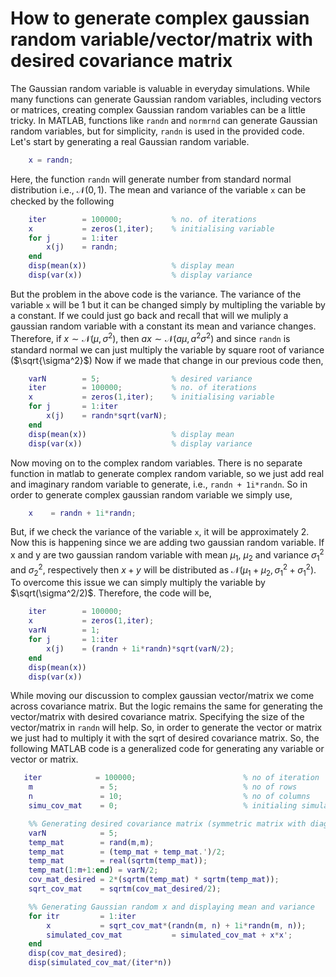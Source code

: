 # How to generate complex gaussian random variable/vector/matrix with desired covariance matrix
The Gaussian random variable is valuable in everyday simulations. While many functions can generate Gaussian random variables, including vectors or matrices, creating complex Gaussian random variables can be a little tricky. In MATLAB, functions like `randn` and `normrnd` can generate Gaussian random variables, but for simplicity, `randn` is used in the provided code.
Let's start by generating a real Gaussian random variable.
``` matlab
    x = randn;
``` 
Here, the function `randn` will generate number from standard normal distribution i.e., $\mathcal{N}(0,1)$. The mean and variance of the variable `x` can be checked by the following
```matlab
    iter        = 100000;           % no. of iterations
    x           = zeros(1,iter);    % initialising variable
    for j       = 1:iter
        x(j)    = randn;
    end
    disp(mean(x))                   % display mean
    disp(var(x))                    % display variance
```
But the problem in the above code is the variance. The variance of the variable `x` will be 1 but it can be changed simply by multipling the variable by a constant. If we could just go back and recall that will we muliply a gaussian random variable with a constant its mean and variance changes. Therefore, if $x \sim \mathcal{N}(\mu,\sigma^2)$, then $ax \sim \mathcal{N}(a\mu,a^2\sigma^2)$ and since `randn` is standard normal we can just multiply the variable by square root of variance ($\sqrt{\sigma^2}$)
Now if we made that change in our previous code then,
``` matlab
    varN        = 5;                % desired variance
    iter        = 100000;           % no. of iterations
    x           = zeros(1,iter);    % initialising variable
    for j       = 1:iter
        x(j)    = randn*sqrt(varN);
    end
    disp(mean(x))                   % display mean
    disp(var(x))                    % display variance
```
Now moving on to the complex random variables. There is no separate function in matlab to generate complex random variable, so we just add real and imaginary random variable to generate, i.e., `randn + 1i*randn`. So in order to generate complex gaussian random variable we simply use,
```matlab
    x    = randn + 1i*randn;
```
But, if we check the variance of the variable `x`, it will be approximately 2. Now this is happening since we are adding two gaussian random variable. If x and y are two gaussian random variable with mean ${\mu}_1$, ${\mu}_2$ and variance ${\sigma}^2_1$ and ${\sigma}^2_2$, respectively then $x+y$ will be distributed as $\mathcal{N}({\mu}_1+{\mu}_2, {\sigma}^2_1+{\sigma}^2_1)$. To overcome this issue we can simply multiply the variable by $\sqrt(\sigma^2/2)$. Therefore, the code will be,
``` matlab
    iter        = 100000;
    x           = zeros(1,iter);
    varN        = 1;
    for j       = 1:iter
        x(j)    = (randn + 1i*randn)*sqrt(varN/2);
    end
    disp(mean(x))
    disp(var(x))
```
While moving our discussion to complex gaussian vector/matrix we come across covariance matrix. But the logic remains the same for generating the vector/matrix with desired covariance matrix. Specifying the size of the vector/matrix in `randn` will help. So, in order to generate the vector or matrix we just had to multiply it with the sqrt of desired covariance matrix. So, the following MATLAB code is a generalized code for generating any variable or vector or matrix.
``` matlab
   iter            = 100000;                        % no of iteration
    m               = 5;                            % no of rows
    n               = 10;                           % no of columns
    simu_cov_mat    = 0;                            % initialing simulated covariance matrix

    %% Generating desired covariance matrix (symmetric matrix with diagonal elements as the variance)
    varN            = 5;
    temp_mat        = rand(m,m);
    temp_mat        = (temp_mat + temp_mat.')/2;
    temp_mat        = real(sqrtm(temp_mat));
    temp_mat(1:m+1:end) = varN/2;
    cov_mat_desired = 2*(sqrtm(temp_mat) * sqrtm(temp_mat));
    sqrt_cov_mat    = sqrtm(cov_mat_desired/2);

    %% Generating Gaussian random x and displaying mean and variance
    for itr         = 1:iter
        x           = sqrt_cov_mat*(randn(m, n) + 1i*randn(m, n));
        simulated_cov_mat           = simulated_cov_mat + x*x';
    end
    disp(cov_mat_desired);
    disp(simulated_cov_mat/(iter*n))
``` 
